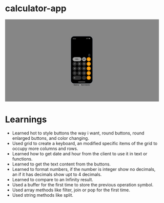 # calculator-app

<img src='./images/finalApp.jpeg'/>

# Learnings

- Learned hot to style buttons the way i want, round buttons, round enlarged buttons, and color changing.
- Used grid to create a keyboard, an modified specific items of the grid to occupy more columns and rows.
- Learned how to get date and hour from the client to use it in text or functions.
- Learned to get the text content from the buttons.
- Learned to format numbers, if the number is integer show no decimals, an if it has decimals show upt to 4 decimals.
- Learned to compare to an Infinity result.
- Used a buffer for the first time to store the previous operation symbol.
- Used array methods like filter, join or pop for the first time.
- Used string methods like split.
